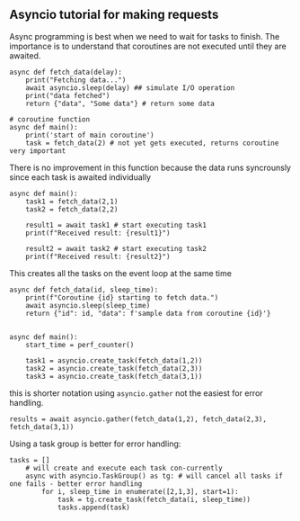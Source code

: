 ## Asyncio tutorial for making requests

Async programming is best when we need to wait for tasks to finish. The importance is to understand that coroutines are not executed until they are awaited.

```
async def fetch_data(delay):
    print("Fetching data...")
    await asyncio.sleep(delay) ## simulate I/O operation
    print("data fetched")
    return {"data", "Some data"} # return some data

# coroutine function
async def main():
    print('start of main coroutine')
    task = fetch_data(2) # not yet gets executed, returns coroutine very important
```

There is no improvement in this function because the data runs syncrounsly since each task is awaited individually

```
async def main():
    task1 = fetch_data(2,1)
    task2 = fetch_data(2,2)

    result1 = await task1 # start executing task1
    print(f"Received result: {result1}")

    result2 = await task2 # start executing task2
    print(f"Received result: {result2}")
```

This creates all the tasks on the event loop at the same time


```
async def fetch_data(id, sleep_time):
    print(f"Coroutine {id} starting to fetch data.")
    await asyncio.sleep(sleep_time)
    return {"id": id, "data": f'sample data from coroutine {id}'}


async def main():
    start_time = perf_counter()

    task1 = asyncio.create_task(fetch_data(1,2))
    task2 = asyncio.create_task(fetch_data(2,3))
    task3 = asyncio.create_task(fetch_data(3,1))
```

this is shorter notation using ```asyncio.gather``` not the easiest for error handling.
```
results = await asyncio.gather(fetch_data(1,2), fetch_data(2,3), fetch_data(3,1))
```

Using a task group is better for error handling:
```
tasks = []
    # will create and execute each task con-currently
    async with asyncio.TaskGroup() as tg: # will cancel all tasks if one fails - better error handling
        for i, sleep_time in enumerate([2,1,3], start=1):
            task = tg.create_task(fetch_data(i, sleep_time))
            tasks.append(task)
```